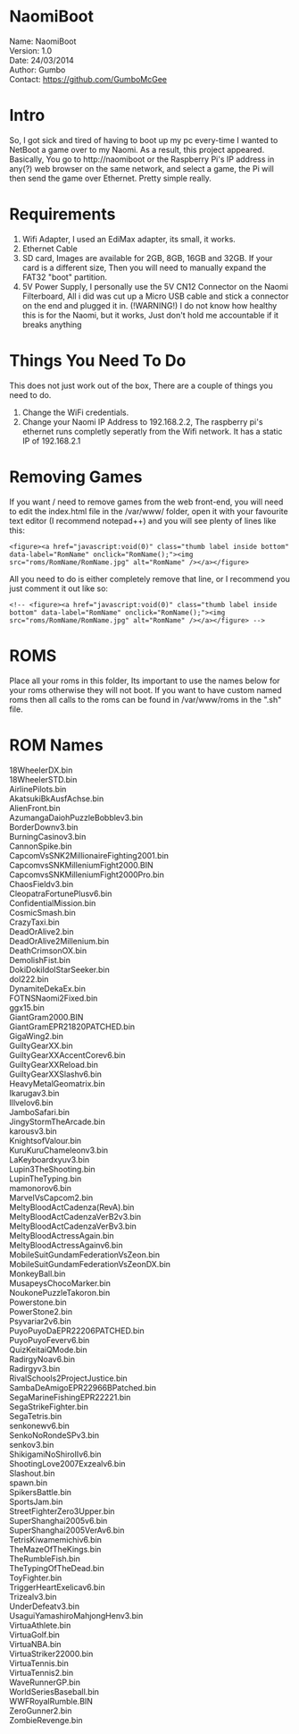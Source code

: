NaomiBoot
=========

Name: NaomiBoot<br>
Version: 1.0<br>
Date: 24/03/2014<br>
Author: Gumbo<br>
Contact: https://github.com/GumboMcGee<br>


Intro
=====
So, I got sick and tired of having to boot up my pc every-time I wanted to NetBoot a game over to my Naomi. As a result, this project appeared. 
Basically, You go to http://naomiboot or the Raspberry Pi's IP address in any(?) web browser on the same network, and select a game, 
the Pi will then send the game over Ethernet. Pretty simple really. 

Requirements
=====
1. Wifi Adapter, I used an EdiMax adapter, its small, it works. 
2. Ethernet Cable
3. SD card, Images are available for 2GB, 8GB, 16GB and 32GB. If your card is a different size, Then you will need to manually expand the FAT32 "boot" partition.
4. 5V Power Supply, I personally use the 5V CN12 Connector on the Naomi Filterboard, All i did was cut up a Micro USB cable and stick a connector on the end and plugged it in.  (!WARNING!) I do not know how healthy this is for the Naomi, but it works, Just don't hold me accountable if it breaks anything

Things You Need To Do
=====
This does not just work out of the box, There are a couple of things you need to do. 

1. Change the WiFi credentials. 
2. Change your Naomi IP Address to 192.168.2.2, The raspberry pi's ethernet runs completly seperatly from the Wifi network. It has a static IP of 192.168.2.1

Removing Games
=====
If you want / need to remove games from the web front-end, you will need to edit the index.html file in the 
/var/www/ folder, open it with your favourite text editor (I recommend notepad++) and you will see plenty of lines like this:

    <figure><a href="javascript:void(0)" class="thumb label inside bottom" data-label="RomName" onclick="RomName();"><img src="roms/RomName/RomName.jpg" alt="RomName" /></a></figure>

All you need to do is either completely remove that line, or I recommend you just comment it out like so:

    <!-- <figure><a href="javascript:void(0)" class="thumb label inside bottom" data-label="RomName" onclick="RomName();"><img src="roms/RomName/RomName.jpg" alt="RomName" /></a></figure> -->

ROMS
=====
Place all your roms in this folder, Its important to use the names below for your roms otherwise they will not boot. 
If you want to have custom named roms then all calls to the roms can be found in /var/www/roms in the ".sh" file. 

ROM Names
=====
18WheelerDX.bin<br>
18WheelerSTD.bin<br>
AirlinePilots.bin<br>
AkatsukiBkAusfAchse.bin<br>
AlienFront.bin<br>
AzumangaDaiohPuzzleBobblev3.bin<br>
BorderDownv3.bin<br>
BurningCasinov3.bin<br>
CannonSpike.bin<br>
CapcomVsSNK2MillionaireFighting2001.bin<br>
CapcomvsSNKMilleniumFight2000.BIN<br>
CapcomvsSNKMilleniumFight2000Pro.bin<br>
ChaosFieldv3.bin<br>
CleopatraFortunePlusv6.bin<br>
ConfidentialMission.bin<br>
CosmicSmash.bin<br>
CrazyTaxi.bin<br>
DeadOrAlive2.bin<br>
DeadOrAlive2Millenium.bin<br>
DeathCrimsonOX.bin<br>
DemolishFist.bin<br>
DokiDokiIdolStarSeeker.bin<br>
dol222.bin<br>
DynamiteDekaEx.bin<br>
FOTNSNaomi2Fixed.bin<br>
ggx15.bin<br>
GiantGram2000.BIN<br>
GiantGramEPR21820PATCHED.bin<br>
GigaWing2.bin<br>
GuiltyGearXX.bin<br>
GuiltyGearXXAccentCorev6.bin<br>
GuiltyGearXXReload.bin<br>
GuiltyGearXXSlashv6.bin<br>
HeavyMetalGeomatrix.bin<br>
Ikarugav3.bin<br>
Illvelov6.bin<br>
JamboSafari.bin<br>
JingyStormTheArcade.bin<br>
karousv3.bin<br>
KnightsofValour.bin<br>
KuruKuruChameleonv3.bin<br>
LaKeyboardxyuv3.bin<br>
Lupin3TheShooting.bin<br>
LupinTheTyping.bin<br>
mamonorov6.bin<br>
MarvelVsCapcom2.bin<br>
MeltyBloodActCadenza(RevA).bin<br>
MeltyBloodActCadenzaVerB2v3.bin<br>
MeltyBloodActCadenzaVerBv3.bin<br>
MeltyBloodActressAgain.bin<br>
MeltyBloodActressAgainv6.bin<br>
MobileSuitGundamFederationVsZeon.bin<br>
MobileSuitGundamFederationVsZeonDX.bin<br>
MonkeyBall.bin<br>
MusapeysChocoMarker.bin<br>
NoukonePuzzleTakoron.bin<br>
Powerstone.bin<br>
PowerStone2.bin<br>
Psyvariar2v6.bin<br>
PuyoPuyoDaEPR22206PATCHED.bin<br>
PuyoPuyoFeverv6.bin<br>
QuizKeitaiQMode.bin<br>
RadirgyNoav6.bin<br>
Radirgyv3.bin<br>
RivalSchools2ProjectJustice.bin<br>
SambaDeAmigoEPR22966BPatched.bin<br>
SegaMarineFishingEPR22221.bin<br>
SegaStrikeFighter.bin<br>
SegaTetris.bin<br>
senkonewv6.bin<br>
SenkoNoRondeSPv3.bin<br>
senkov3.bin<br>
ShikigamiNoShiroIIv6.bin<br>
ShootingLove2007Exzealv6.bin<br>
Slashout.bin<br>
spawn.bin<br>
SpikersBattle.bin<br>
SportsJam.bin<br>
StreetFighterZero3Upper.bin<br>
SuperShanghai2005v6.bin<br>
SuperShanghai2005VerAv6.bin<br>
TetrisKiwamemichiv6.bin<br>
TheMazeOfTheKings.bin<br>
TheRumbleFish.bin<br>
TheTypingOfTheDead.bin<br>
ToyFighter.bin<br>
TriggerHeartExelicav6.bin<br>
Trizealv3.bin<br>
UnderDefeatv3.bin<br>
UsaguiYamashiroMahjongHenv3.bin<br>
VirtuaAthlete.bin<br>
VirtuaGolf.bin<br>
VirtuaNBA.bin<br>
VirtuaStriker22000.bin<br>
VirtuaTennis.bin<br>
VirtuaTennis2.bin<br>
WaveRunnerGP.bin<br>
WorldSeriesBaseball.bin<br>
WWFRoyalRumble.BIN<br>
ZeroGunner2.bin<br>
ZombieRevenge.bin<br>
